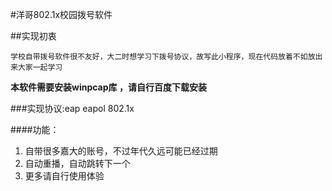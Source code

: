 #洋哥802.1x校园拨号软件

##实现初衷

`学校自带拨号软件很不友好，大二时想学习下拨号协议，故写此小程序，现在代码放着不如放出来大家一起学习`

**本软件需要安装winpcap库 ，请自行百度下载安装**

###实现协议:eap eapol 802.1x

####功能：

1. 自带很多嘉大的账号，不过年代久远可能已经过期
2. 自动重播，自动跳转下一个
3. 更多请自行使用体验
